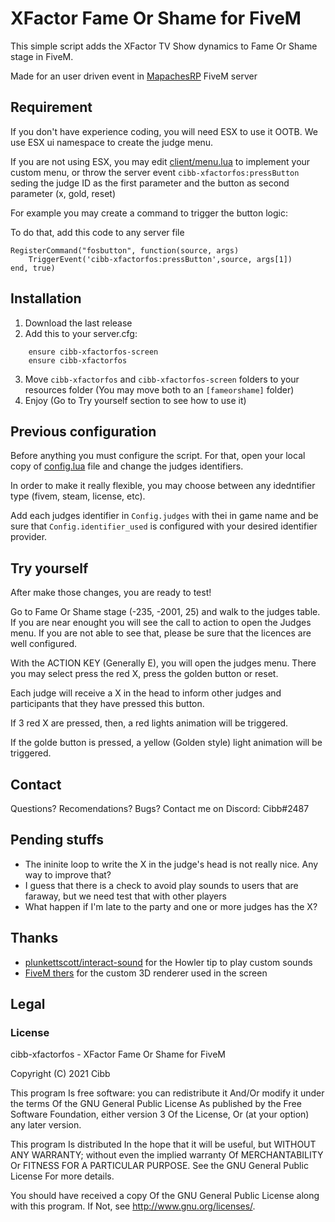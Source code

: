 # XFactor Fame Or Shame for FiveM
This simple script adds the XFactor TV Show dynamics to Fame Or Shame stage in FiveM.

Made for an user driven event in [MapachesRP](https://mapachesrp.com/) FiveM server

## Requirement
If you don't have experience coding, you will need ESX to use it OOTB. We use ESX ui namespace to create the judge menu.

If you are not using ESX, you may edit [client/menu.lua](client/menu.lua) to implement your custom menu, or throw the server event `cibb-xfactorfos:pressButton` seding the judge ID as the first parameter and the button as second parameter (x, gold, reset)

For example you may create a command to trigger the button logic:

To do that, add this code to any server file

```
RegisterCommand("fosbutton", function(source, args)
    TriggerEvent('cibb-xfactorfos:pressButton',source, args[1])
end, true)
```

## Installation
1. Download the last release
2. Add this to your server.cfg:
```
    ensure cibb-xfactorfos-screen
    ensure cibb-xfactorfos
```
3. Move `cibb-xfactorfos` and `cibb-xfactorfos-screen` folders to your resources folder (You may move both to an `[fameorshame]` folder)
4. Enjoy (Go to Try yourself section to see how to use it)

## Previous configuration
Before anything you must configure the script. For that, open your local copy of  [config.lua](config.lua) file and change the judges identifiers.

In order to make it really flexible, you may choose between any idedntifier type (fivem, steam, license, etc). 

Add each judges identifier in `Config.judges` with thei in game name and be sure that `Config.identifier_used` is configured with your desired identifier provider.

## Try yourself
After make those changes, you are ready to test!

Go to Fame Or Shame stage (-235, -2001, 25) and walk to the judges table. If you are near enought you will see the call to action to open the Judges menu. If you are not able to see that, please be sure that the licences are well configured.

With the ACTION KEY (Generally E), you will open the judges menu. There you may select press the red X, press the golden button or reset.

Each judge will receive a X in the head to inform other judges and participants that they have pressed this button.

If 3 red X are pressed, then, a red lights animation will be triggered.

If the golde button is pressed, a yellow (Golden style) light animation will be triggered.

## Contact
Questions? Recomendations? Bugs? Contact me on Discord: Cibb#2487

## Pending stuffs
- The ininite loop to write the X in the judge's head is not really nice. Any way to improve that?
- I guess that there is a check to avoid play sounds to users that are faraway, but we need test that with other players
- What happen if I'm late to the party and one or more judges has the X?

## Thanks
- [plunkettscott/interact-sound](https://github.com/plunkettscott/interact-sound) for the Howler tip to play custom sounds 
- [FiveM thers](https://forum.cfx.re/t/release-generic-dui-2d-3d-renderer/131208) for the custom 3D renderer used in the screen

## Legal

### License

cibb-xfactorfos - XFactor Fame Or Shame for FiveM

Copyright (C) 2021 Cibb

This program Is free software: you can redistribute it And/Or modify it under the terms Of the GNU General Public License As published by the Free Software Foundation, either version 3 Of the License, Or (at your option) any later version.

This program Is distributed In the hope that it will be useful, but WITHOUT ANY WARRANTY; without even the implied warranty Of MERCHANTABILITY Or FITNESS FOR A PARTICULAR PURPOSE. See the GNU General Public License For more details.

You should have received a copy Of the GNU General Public License along with this program. If Not, see http://www.gnu.org/licenses/.
